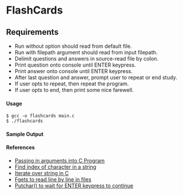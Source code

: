 # FlashCards

## Requirements
* Run without option should read from default file.
* Run with filepath argument should read from input filepath.
* Delimit questions and answers in source-read file by colon. 
* Print question onto console until ENTER keypress.
* Print answer onto console until ENTER keypress.
* After last question and answer, prompt user to repeat or end study.
* If user opts to repeat, then repeat the program.
* If user opts to end, then print some nice farewell.


#### Usage
    $ gcc -o flashcards main.c
    $ ./flashcards

#### Sample Output




#### References
* [Passing in arguments into C Program](https://www.tutorialspoint.com/cprogramming/c_command_line_arguments.htm)
* [Find index of character in a string](https://stackoverflow.com/a/3217634)
* [Iterate over string in C](https://stackoverflow.com/a/3213855) 
* [Fgets to read line by line in files](https://stackoverflow.com/a/21180478)
* [Putchar() to wait for ENTER keypress to continue](https://stackoverflow.com/a/18801616)

